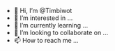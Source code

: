 - 👋 Hi, I’m @Timbiwot
- 👀 I’m interested in ...
- 🌱 I’m currently learning ...
- 💞️ I’m looking to collaborate on ...
- 📫 How to reach me ...

<!---
Timbiwot/Timbiwot is a ✨ special ✨ repository because its `README.md` (this file) appears on your GitHub profile.
You can click the Preview link to take a look at your changes.
--->
